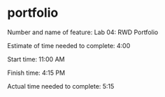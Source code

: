# portfolio

Number and name of feature: Lab 04: RWD Portfolio

Estimate of time needed to complete: 4:00

Start time: 11:00 AM

Finish time: 4:15 PM

Actual time needed to complete: 5:15